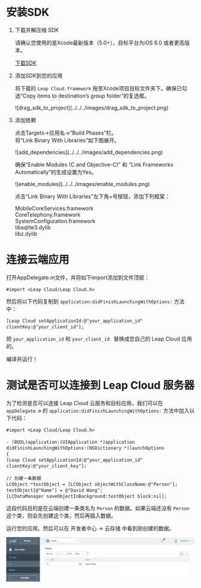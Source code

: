# 安装SDK

1. 下载并解压缩 SDK

	请确认您使用的是Xcode最新版本（5.0+），目标平台为iOS 6.0 或者更高版本。

	<a class="download-sdk" href="https://raw.githubusercontent.com/LeapAppServices/LAS-SDK-Release/master/iOS/v1.5.0/LASAll-v1.5.0.zip">下载SDK</a>

2. 添加SDK到您的应用

	将下载的 `Leap Cloud.framework` 拖至Xcode项目目标文件夹下。确保已勾选“Copy items to destination’s group folder”的复选框。
	
	<p class="image-wrapper">
	![drag_sdk_to_project](../../../images/drag_sdk_to_project.png)

3. 添加依赖

	点击Targets→应用名→“Build Phases”栏。</br>
	将“Link Binary With Libraries”如下图展开。
	
	<p class="image-wrapper">
	![add_dependencies](../../../images/add_dependencies.png)
	
    确保“Enable Modules (C and Objective-C)” 和 “Link Frameworks Automatically”的生成设置为Yes。
    
    <p class="image-wrapper">
    ![enable_modules](../../../images/enable_modules.png)
    
	点击“Link Binary With Libraries”左下角+号按钮，添加下列框架：
	
	MobileCoreServices.framework</br>
	CoreTelephony.framework</br>
	SystemConfiguration.framework</br>
	libsqlite3.dylib</br>
	libz.dylib</br>

# 连接云端应用

打开AppDelegate.m文件，并将如下import添加到文件顶部：

```objc
#import <Leap Cloud/Leap Cloud.h>
```

然后将以下代码复制到 `application:didFinishLaunchingWithOptions:` 方法中：

```objc
[Leap Cloud setApplicationId:@"your_application_id" clientKey:@"your_client_id"];
```

把 `your_application_id` 和 `your_client_id ` 替换成您自己的 Leap Cloud 应用的。

编译并运行！


# 测试是否可以连接到 Leap Cloud 服务器

为了检测是否可以连接 Leap Cloud 云服务和目标应用，我们可以在 `appDelegate.m` 的 `application:didFinishLaunchingWithOptions:` 方法中加入以下代码：


```objc
#import <Leap Cloud/Leap Cloud.h>

- (BOOL)application:(UIApplication *)application didFinishLaunchingWithOptions:(NSDictionary *)launchOptions
{
[Leap Cloud setApplicationId:@"your_application_id" clientKey:@"your_client_key"];

// 创建一条数据
LCObject *testObject = [LCObject objectWithClassName:@"Person"];
testObject[@"Name"] = @"David Wang";
[LCDataManager saveObjectInBackground:testObject block:nil];
```

这段代码目的是在云端创建一条类名为 `Person` 的数据。如果云端还没有 `Person` 这个类，则会先创建这个类，然后再插入数据。

运行您的应用。然后可以在 开发者中心 -> 云存储 中看到刚创建的数据。

![imgSDKQSTestAddObj](../../../images/imgSDKQSTestAddObj.png)
